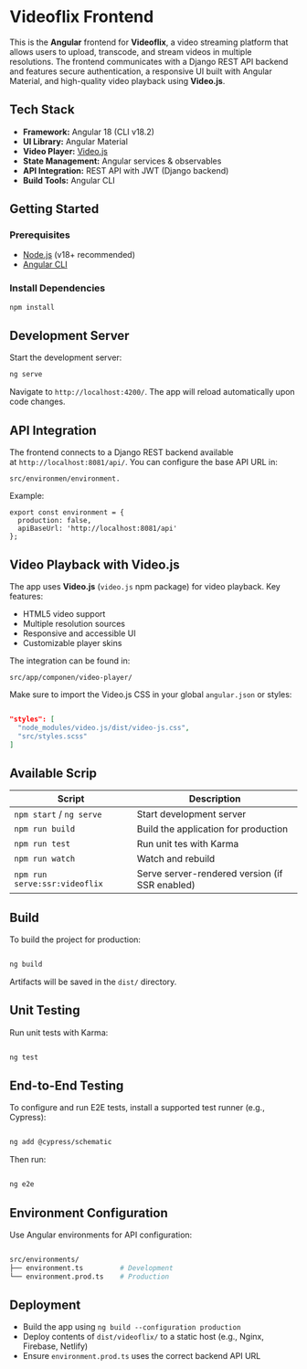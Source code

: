 # Videoflix Frontend

This is the **Angular** frontend for **Videoflix**, a video streaming platform that allows users to upload, transcode, and stream videos in multiple resolutions. The frontend communicates with a Django REST API backend and features secure authentication, a responsive UI built with Angular Material, and high-quality video playback using **Video.js**.

## Tech Stack

- **Framework:** Angular 18 (CLI v18.2)
- **UI Library:** Angular Material
- **Video Player:** [Video.js](https://videojs.com/)
- **State Management:** Angular services & observables
- **API Integration:** REST API with JWT (Django backend)
- **Build Tools:** Angular CLI

## Getting Started

### Prerequisites

- [Node.js](https://nodejs.org/) (v18+ recommended)
- [Angular CLI](https://angular.io/cli)

### Install Dependencies

```bash
npm install

```

## Development Server

Start the development server:

```bash
ng serve

```

Navigate to `http://localhost:4200/`. The app will reload automatically upon code changes.

## API Integration

The frontend connects to a Django REST backend available at `http://localhost:8081/api/`. You can configure the base API URL in:

```
src/environmen/environment.
```
Example:

```
export const environment = {
  production: false,
  apiBaseUrl: 'http://localhost:8081/api'
};

```

## Video Playback with Video.js

The app uses **Video.js** (`video.js` npm package) for video playback. Key features:

- HTML5 video support
- Multiple resolution sources
- Responsive and accessible UI
- Customizable player skins

The integration can be found in:

```
src/app/componen/video-player/
```

Make sure to import the Video.js CSS in your global `angular.json` or styles:

```json

"styles": [
  "node_modules/video.js/dist/video-js.css",
  "src/styles.scss"
]

```

## Available Scrip

| Script                        | Description                                    |
| ----------------------------- | ---------------------------------------------- |
| `npm start` / `ng serve`      | Start development server                       |
| `npm run build`               | Build the application for production           |
| `npm run test`                | Run unit tes with Karma                      |
| `npm run watch`               | Watch and rebuild                              |
| `npm run serve:ssr:videoflix` | Serve server-rendered version (if SSR enabled) |

## Build

To build the project for production:

```bash

ng build

```

Artifacts will be saved in the `dist/` directory.

## Unit Testing

Run unit tests with Karma:

```bash

ng test

```

## End-to-End Testing

To configure and run E2E tests, install a supported test runner (e.g., Cypress):

```bash

ng add @cypress/schematic

```

Then run:

```bash

ng e2e

```

## Environment Configuration

Use Angular environments for API configuration:

```bash

src/environments/
├── environment.ts         # Development
└── environment.prod.ts    # Production

```

## Deployment

- Build the app using `ng build --configuration production`
- Deploy contents of `dist/videoflix/` to a static host (e.g., Nginx, Firebase, Netlify)
- Ensure `environment.prod.ts` uses the correct backend API URL